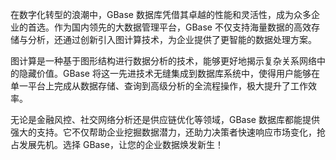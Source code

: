 在数字化转型的浪潮中，GBase 数据库凭借其卓越的性能和灵活性，成为众多企业的首选。作为国内领先的大数据管理平台，GBase 不仅支持海量数据的高效存储与分析，还通过创新引入图计算技术，为企业提供了更智能的数据处理方案。

图计算是一种基于图形结构进行数据分析的技术，能够更好地揭示复杂关系网络中的隐藏价值。GBase 将这一先进技术无缝集成到数据库系统中，使得用户能够在单一平台上完成从数据存储、查询到高级分析的全流程操作，极大提升了工作效率。

无论是金融风控、社交网络分析还是供应链优化等领域，GBase 数据库都能提供强大的支持。它不仅帮助企业挖掘数据潜力，还助力决策者快速响应市场变化，抢占发展先机。选择 GBase，让您的企业数据焕发新生！